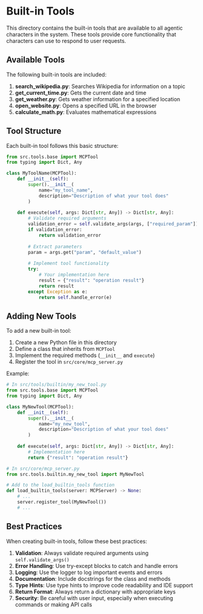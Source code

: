 # Built-in Tools

This directory contains the built-in tools that are available to all agentic characters in the system. These tools provide core functionality that characters can use to respond to user requests.

## Available Tools

The following built-in tools are included:

1. **search_wikipedia.py**: Searches Wikipedia for information on a topic
2. **get_current_time.py**: Gets the current date and time
3. **get_weather.py**: Gets weather information for a specified location
4. **open_website.py**: Opens a specified URL in the browser
5. **calculate_math.py**: Evaluates mathematical expressions

## Tool Structure

Each built-in tool follows this basic structure:

```python
from src.tools.base import MCPTool
from typing import Dict, Any

class MyToolName(MCPTool):
    def __init__(self):
        super().__init__(
            name="my_tool_name",
            description="Description of what your tool does"
        )
    
    def execute(self, args: Dict[str, Any]) -> Dict[str, Any]:
        # Validate required arguments
        validation_error = self.validate_args(args, ["required_param"])
        if validation_error:
            return validation_error
            
        # Extract parameters
        param = args.get("param", "default_value")
        
        # Implement tool functionality
        try:
            # Your implementation here
            result = {"result": "operation result"}
            return result
        except Exception as e:
            return self.handle_error(e)
```

## Adding New Tools

To add a new built-in tool:

1. Create a new Python file in this directory
2. Define a class that inherits from `MCPTool`
3. Implement the required methods (`__init__` and `execute`)
4. Register the tool in `src/core/mcp_server.py`

Example:

```python
# In src/tools/builtin/my_new_tool.py
from src.tools.base import MCPTool
from typing import Dict, Any

class MyNewTool(MCPTool):
    def __init__(self):
        super().__init__(
            name="my_new_tool",
            description="Description of what your tool does"
        )
    
    def execute(self, args: Dict[str, Any]) -> Dict[str, Any]:
        # Implementation here
        return {"result": "operation result"}

# In src/core/mcp_server.py
from src.tools.builtin.my_new_tool import MyNewTool

# Add to the load_builtin_tools function
def load_builtin_tools(server: MCPServer) -> None:
    # ...
    server.register_tool(MyNewTool())
    # ...
```

## Best Practices

When creating built-in tools, follow these best practices:

1. **Validation**: Always validate required arguments using `self.validate_args()`
2. **Error Handling**: Use try-except blocks to catch and handle errors
3. **Logging**: Use the logger to log important events and errors
4. **Documentation**: Include docstrings for the class and methods
5. **Type Hints**: Use type hints to improve code readability and IDE support
6. **Return Format**: Always return a dictionary with appropriate keys
7. **Security**: Be careful with user input, especially when executing commands or making API calls
